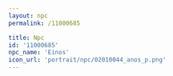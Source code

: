 ```yaml
---
layout: npc
permalink: /11000685

title: Npc
id: '11000685'
npc_name: 'Einos'
icon_url: 'portrait/npc/02010044_anos_p.png'
---
```

